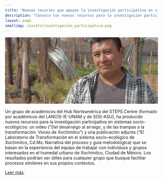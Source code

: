 ```yaml
---
title: "Nuevos recursos que apoyan la investigación participativa en sistemas socio-ecológicos"
description: "Conozca los nuevos recursos para la investigación participativa en sistemas socio-ecológicos que ha producido un grupo de académicos del Hub Norteamérica del STEPS Centre"
layout: page
smallimg: /assets/investigacion_participativa.png
---
```



![](/assets/investigacion_participativa.png)


Un grupo de académicos del Hub Norteamérica del STEPS Centre (formado
por académicos del LANCIS-IE-UNAM y de SOS-ASU), ha producido nuevos
recursos para la investigación participativa en sistemas
socio-ecológicos: un video ("Del desarraigo al arraigo, y de las
trampas a la transformación: Voces de Xochimilco”) y una publicación
adjunta (“El Laboratorio de Transformación en el sistema
socio-ecológico de Xochimilco, Cd.Mx: Narrativa del proceso y guía
metodológica) que se basan en la experiencia del equipo de trabajar
con individuos y grupos interesados en el humedal urbano de
Xochimilco, Ciudad de México. Los resultados podrían ser útiles para
cualquier grupo que busque facilitar procesos similares en sus propios
contextos.


[Leer más](https://steps-centre.org/news/new-resources-support-participatory-research-in-socio-ecological-systems/).
